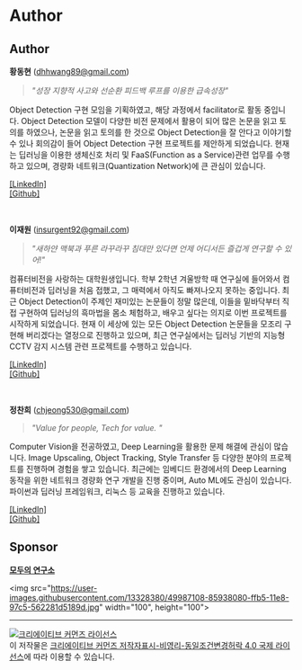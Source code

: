 # Author



## Author

**황동현** (dhhwang89@gmail.com)

> *"성장 지향적 사고와 선순환 피드백 루프를 이용한 급속성장"*

Object Detection 구현 모임을 기획하였고, 해당 과정에서 facilitator로 활동 중입니다. Object Detection 모델이 다양한 비전 문제에서 활용이 되어 많은 논문을 읽고 토의를 하였으나, 논문을 읽고 토의를 한 것으로 Object Detection을 잘 안다고 이야기할 수 있나 회의감이 들어 Object Detection 구현 프로젝트를 제안하게 되었습니다. 현재는 딥러닝을 이용한 생체신호 처리 및 FaaS(Function as a Service)관련 업무를 수행하고 있으며, 경량화 네트워크(Quantization Network)에 큰 관심이 있습니다.

[[LinkedIn]](https://www.linkedin.com/in/martin-hwang/)  
[[Github]](https://github.com/ssaru/)

​    

**이재원** (insurgent92@gmail.com)

> *"새하얀 맥북과 푸른 라꾸라꾸 침대만 있다면 언제 어디서든 즐겁게 연구할 수 있어!"*

컴퓨터비전을 사랑하는 대학원생입니다. 학부 2학년 겨울방학 때 연구실에 들어와서 컴퓨터비전과 딥러닝을 처음 접했고, 그 매력에서 아직도 빠져나오지 못하는 중입니다. 최근 Object Detection이 주제인 재미있는 논문들이 정말 많은데, 이들을 밑바닥부터 직접 구현하여 딥러닝의 흑마법을 몸소 체험하고, 배우고 싶다는 의지로 이번 프로젝트를 시작하게 되었습니다. 현재 이 세상에 있는 모든 Object Detection 논문들을 모조리 구현해 버리겠다는 열정으로 진행하고 있으며, 최근 연구실에서는 딥러닝 기반의 지능형 CCTV 감지 시스템 관련 프로젝트를 수행하고 있습니다.

[[LinkedIn]](https://www.linkedin.com/in/jaewon-lee-3249a312a/)  
[[Github]](https://github.com/insurgent92/)   

​    

**정찬희** (chjeong530@gmail.com)

> *"Value for people, Tech for value. "*

Computer Vision을 전공하였고, Deep Learning을 활용한 문제 해결에 관심이 많습니다. Image Upscaling, Object Tracking, Style Transfer 등 다양한 분야의 프로젝트를 진행하며 경험을 쌓고 있습니다. 최근에는 임베디드 환경에서의 Deep Learning 동작을 위한 네트워크 경량화 연구 개발을 진행 중이며, Auto ML에도 관심이 있습니다. 파이썬과 딥러닝 프레임워크, 리눅스 등 교육을 진행하고 있습니다.

[[LinkedIn]](https://www.linkedin.com/in/chjeong530/)  
[[Github]](https://github.com/chjeong530)


## Sponsor

**[모두의 연구소](http://www.modulabs.co.kr/)**



<img src="https://user-images.githubusercontent.com/13328380/49987108-85938080-ffb5-11e8-97c5-562281d5189d.jpg" width="100", height="100">



----

<a rel="license" href="http://creativecommons.org/licenses/by-nc-sa/4.0/"><img alt="크리에이티브 커먼즈 라이선스" style="border-width:0" src="https://i.creativecommons.org/l/by-nc-sa/4.0/88x31.png" /></a><br />이 저작물은 <a rel="license" href="http://creativecommons.org/licenses/by-nc-sa/4.0/">크리에이티브 커먼즈 저작자표시-비영리-동일조건변경허락 4.0 국제 라이선스</a>에 따라 이용할 수 있습니다.

​    
